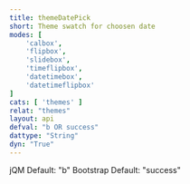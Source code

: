 ```yaml
---
title: themeDatePick
short: Theme swatch for choosen date
modes: [
	'calbox',
	'flipbox',
	'slidebox',
	'timeflipbox',
	'datetimebox',
	'datetimeflipbox'
]
cats: [ 'themes' ]
relat: "themes"
layout: api
defval: "b OR success"
dattype: "String"
dyn: "True"
---
```


jQM Default: "b"
Bootstrap Default: "success"
